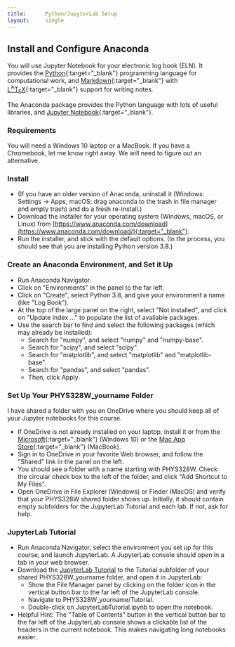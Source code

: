 ```yaml
---
title:      Python/JupyterLab Setup
layout:     single
---
```

## Install and Configure Anaconda

You will use Jupyter Notebook for your electronic log book (ELN). It provides the [Python](https://www.python.org){:target="_blank"} programming language for computational work, and [Markdown](https://daringfireball.net/projects/markdown){:target="_blank"} with [L<SUP>A</SUP>T<SUB>E</SUB>X](https://www.latex-project.org){:target="_blank"} support for writing notes.

The Anaconda package provides the Python language with lots of useful libraries, and [Jupyter Notebook](https://jupyter.org){:target="_blank"}.

### Requirements

You will need a Windows 10 laptop or a MacBook. If you have a Chromebook, let me know right away. We will need to figure out an alternative.

### Install

- (If you have an older version of Anaconda, uninstall it (Windows: Settings -> Apps, macOS: drag anaconda to the trash in file manager and empty trash) and do a fresh re-install.) 
- Download the installer for your operating system (Windows, macOS, or Linux) from [https://www.anaconda.com/download](https://www.anaconda.com/download/){:target="_blank"}. 
- Run the installer, and stick with the default options. (In the process, you should see that you are installing Python version 3.8.) 

### Create an Anaconda Environment, and Set it Up

- Run Anaconda Navigator.
- Click on "Environments" in the panel to the far left.
- Click on "Create", select Python 3.8, and give your environment a name (like "Log Book").
- At the top of the large panel on the right, select "Not installed", and click on "Update index ..." to populate the list of available packages.
- Use the search bar to find and select the following packages (which may already be installed):
  - Search for "numpy", and select "numpy" and "numpy-base".
  - Search for "scipy", and select "scipy".
  - Search for "matplotlib", and select "matplotlib" and "matplotlib-base".
  - Search for "pandas", and select  "pandas".
  - Then, click Apply.

### Set Up Your PHYS328W_yourname Folder

I have shared a folder with you on OneDrive where you should keep all of your Jupyter notebooks for this course.

- If OneDrive is not already installed on your laptop, install it or from the [Microsoft](https://www.microsoft.com/en-us/microsoft-365/onedrive/download){:target="_blank"} (Windows 10) or the [Mac App Store](https://apps.apple.com/us/app/onedrive/id823766827?mt=12){:target="_blank"} (MacBook).
- Sign in to OneDrive in your favorite Web browser, and follow the "Shared" link in the panel on the left.
- You should see a folder with a name starting with PHYS328W. Check the circular check box to the left of the folder, and click "Add Shortcut to My Files".
- Open OneDrive in File Explorer (Windows) or Finder (MacOS) and verify that your PHYS328W shared folder shows up. Initially, it should contain empty subfolders for the JupyterLab Tutorial and each lab. If not, ask for help.

### JupyterLab Tutorial

- Run Anaconda Navigator, select the environment you set up for this course, and launch JupyterLab.  A JupyterLab console should open in a tab in your web browser.
- Download the [JupyterLab Tutorial](JupyterLabTutorial.ipynb) to the Tutorial subfolder of your shared PHYS328W_yourname folder, and open it in JupyterLab:
  - Show the File Manager panel by clicking on the folder icon in the vertical button bar to the far left of the JupyterLab console. 
  - Navigate to PHYS328W_yourname/Tutorial.
  - Double-click on JupyterLabTutorial.ipynb to open the notebook. 
- Helpful Hint: The "Table of Contents" button in the vertical button bar to the far left of the JupyterLab console shows a clickable list of the headers in the current notebook. This makes navigating long notebooks easier. 
